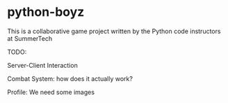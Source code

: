python-boyz
===========
This is a collaborative game project written by the Python code instructors at SummerTech

TODO:

Server-Client Interaction

Combat System: how does it actually work?

Profile: We need some images

